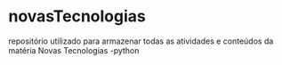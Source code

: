 # novasTecnologias
repositório utilizado para armazenar todas as atividades e conteúdos da matéria Novas Tecnologias -python
